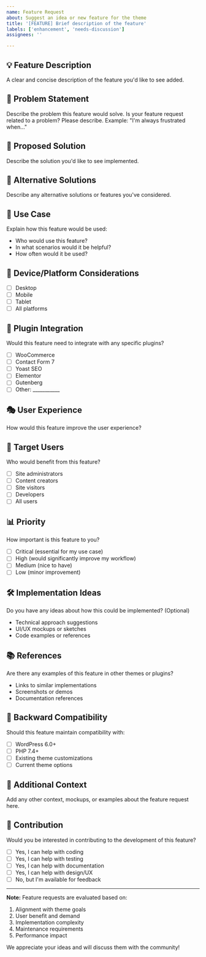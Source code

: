 ```yaml
---
name: Feature Request
about: Suggest an idea or new feature for the theme
title: '[FEATURE] Brief description of the feature'
labels: ['enhancement', 'needs-discussion']
assignees: ''

---
```


## 💡 Feature Description
A clear and concise description of the feature you'd like to see added.

## 🎯 Problem Statement
Describe the problem this feature would solve. Is your feature request related to a problem? Please describe.
Example: "I'm always frustrated when..."

## 💭 Proposed Solution
Describe the solution you'd like to see implemented.

## 🔄 Alternative Solutions
Describe any alternative solutions or features you've considered.

## 🎨 Use Case
Explain how this feature would be used:
- Who would use this feature?
- In what scenarios would it be helpful?
- How often would it be used?

## 📱 Device/Platform Considerations
- [ ] Desktop
- [ ] Mobile
- [ ] Tablet
- [ ] All platforms

## 🔌 Plugin Integration
Would this feature need to integrate with any specific plugins?
- [ ] WooCommerce
- [ ] Contact Form 7
- [ ] Yoast SEO
- [ ] Elementor
- [ ] Gutenberg
- [ ] Other: ___________

## 🎭 User Experience
How would this feature improve the user experience?

## 👥 Target Users
Who would benefit from this feature?
- [ ] Site administrators
- [ ] Content creators
- [ ] Site visitors
- [ ] Developers
- [ ] All users

## 📊 Priority
How important is this feature to you?
- [ ] Critical (essential for my use case)
- [ ] High (would significantly improve my workflow)
- [ ] Medium (nice to have)
- [ ] Low (minor improvement)

## 🛠️ Implementation Ideas
Do you have any ideas about how this could be implemented? (Optional)
- Technical approach suggestions
- UI/UX mockups or sketches
- Code examples or references

## 📚 References
Are there any examples of this feature in other themes or plugins?
- Links to similar implementations
- Screenshots or demos
- Documentation references

## 🔄 Backward Compatibility
Should this feature maintain compatibility with:
- [ ] WordPress 6.0+
- [ ] PHP 7.4+
- [ ] Existing theme customizations
- [ ] Current theme options

## 📝 Additional Context
Add any other context, mockups, or examples about the feature request here.

## 🤝 Contribution
Would you be interested in contributing to the development of this feature?
- [ ] Yes, I can help with coding
- [ ] Yes, I can help with testing
- [ ] Yes, I can help with documentation
- [ ] Yes, I can help with design/UX
- [ ] No, but I'm available for feedback

---

**Note:** Feature requests are evaluated based on:
1. Alignment with theme goals
2. User benefit and demand
3. Implementation complexity
4. Maintenance requirements
5. Performance impact

We appreciate your ideas and will discuss them with the community!